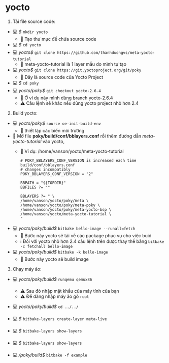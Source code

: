 # yocto

1. Tải file source code:
- 💻 *$* `mkdir yocto`
  - 📌 Tạo thư mục để chứa source code
- 💻 *$* `cd yocto`
- 💻 *yocto$* `git clone https://github.com/thanhduongvs/meta-yocto-tutorial`
  - 📌 meta-yocto-tutorial là 1 layer mẫu do mình tự tạo
- 💻 *yocto$* `git clone https://git.yoctoproject.org/git/poky`
  - 📌 Đây là source code của Yocto Project
- 💻 *$* `cd poky`
- 💻 *yocto/poky$* `git checkout yocto-2.6.4`
  - 📌 Ở ví dụ này mình dùng branch yocto-2.6.4
  - ⚠️ Câu lệnh sẽ khác nếu dùng yocto project nhỏ hơn 2.4

2. Build yocto:
- 💻 *yocto/poky$* `source oe-init-build-env`
  - 📌 thiết lập các biến môi trường
- 📝 Mở file **poky/build/conf/bblayers.conf** rồi thêm đường dẫn *meta-yocto-tutorial* vào yocto, 
  - 📌 Ví dụ: /home/vanson/yocto/meta-yocto-tutorial

    ```
    # POKY_BBLAYERS_CONF_VERSION is increased each time build/conf/bblayers.conf
    # changes incompatibly
    POKY_BBLAYERS_CONF_VERSION = "2"

    BBPATH = "${TOPDIR}"
    BBFILES ?= ""

    BBLAYERS ?= " \
    /home/vanson/yocto/poky/meta \
    /home/vanson/yocto/poky/meta-poky \
    /home/vanson/yocto/poky/meta-yocto-bsp \
    /home/vanson/yocto/meta-yocto-tutorial \
    "
    ```
- 💻 *yocto/poky/build$* `bitbake bello-image --runall=fetch`
  - 📌 Bước này yocto sẽ tải về các package phục vụ cho việc buid
  - ℹ️ Đối với yocto nhỏ hơn 2.4 câu lệnh trên được thay thế bằng `bitbake -c fetchall bello-image`
- 💻 *yocto/poky/build$* `bitbake -k bello-image`
  - 📌 Bước này yocto sẽ build image

3. Chạy máy ảo:
- 💻 *yocto/poky/build$* `runqemu qemux86`
  - ⚠️ Sau đó nhập mật khẩu của máy tính của bạn
  - ⚠️ Để đăng nhập máy ảo gõ `root`

- 💻 *yocto/poky/build$* `cd ../../`
- 💻 *$* `bitbake-layers create-layer meta-live`
- 💻 *$* `bitbake-layers show-layers`
- 💻 *$* `bitbake-layers show-layers`
- 💻 */poky/build$* `bitbake -f example`
